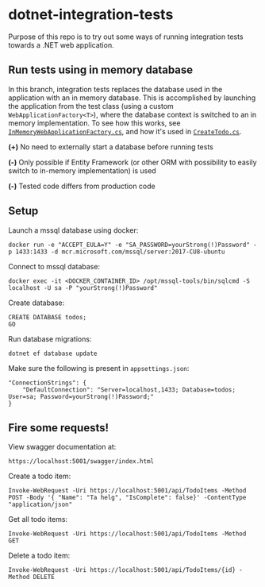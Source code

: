 # dotnet-integration-tests

Purpose of this repo is to try out some ways of running integration tests towards a .NET web application.

## Run tests using in memory database

In this branch, integration tests replaces the database used in the application with an in memory database. This is accomplished by launching the application from the test class (using a custom `WebApplicationFactory<T>`), where the database context is switched to an in memory implementation.
To see how this works, see [`InMemoryWebApplicationFactory.cs`](test/TodoApiTest/InMemoryWebApplicationFactory.cs), and how it's used in [`CreateTodo.cs`](test/TodoApiTest/CreateTodo.cs).

 **(+)** No need to externally start a database before running tests

 **(-)** Only possible if Entity Framework (or other ORM with possibility to easily switch to in-memory implementation) is used

 **(-)** Tested code differs from production code

## Setup

Launch a mssql database using docker:

    docker run -e "ACCEPT_EULA=Y" -e "SA_PASSWORD=yourStrong(!)Password" -p 1433:1433 -d mcr.microsoft.com/mssql/server:2017-CU8-ubuntu

Connect to mssql database:

    docker exec -it <DOCKER_CONTAINER_ID> /opt/mssql-tools/bin/sqlcmd -S localhost -U sa -P "yourStrong(!)Password"

Create database:

    CREATE DATABASE todos;
    GO

Run database migrations:

    dotnet ef database update

Make sure the following is present in `appsettings.json`:
```
"ConnectionStrings": {
    "DefaultConnection": "Server=localhost,1433; Database=todos; User=sa; Password=yourStrong(!)Password;"
}
```

## Fire some requests!

View swagger documentation at:

    https://localhost:5001/swagger/index.html

Create a todo item:

    Invoke-WebRequest -Uri https://localhost:5001/api/TodoItems -Method POST -Body '{ "Name": "Ta helg", "IsComplete": false}' -ContentType "application/json"

Get all todo items:

    Invoke-WebRequest -Uri https://localhost:5001/api/TodoItems -Method GET

Delete a todo item:

    Invoke-WebRequest -Uri https://localhost:5001/api/TodoItems/{id} -Method DELETE
